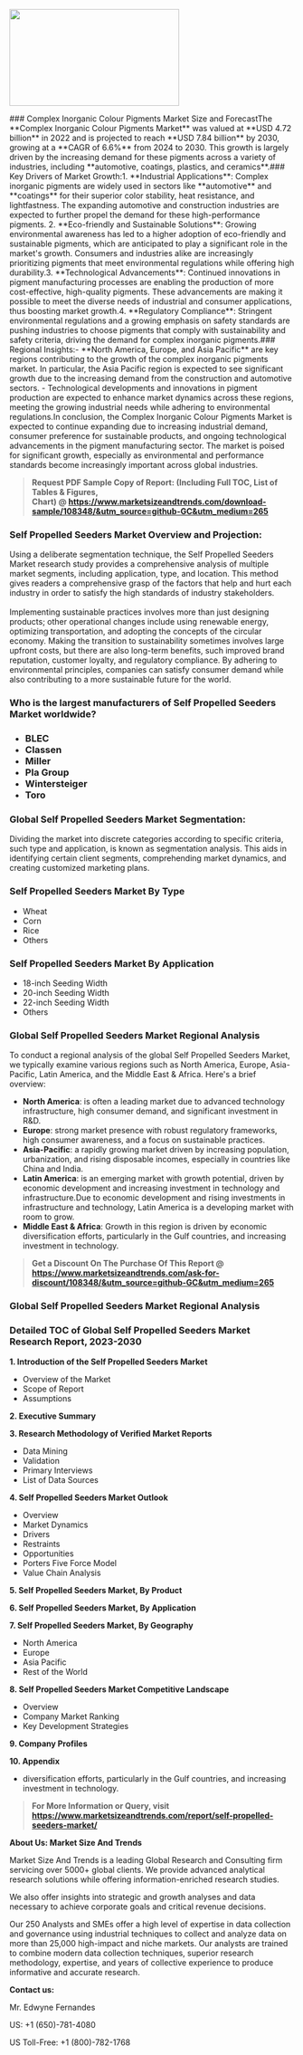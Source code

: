<p><img class="alignnone size-medium wp-image-20088" src="https://ffe5etoiles.com/wp-content/uploads/2024/12/MST1-300x171.png" alt="" width="300" height="171" /></p>### Complex Inorganic Colour Pigments Market Size and ForecastThe **Complex Inorganic Colour Pigments Market** was valued at **USD 4.72 billion** in 2022 and is projected to reach **USD 7.84 billion** by 2030, growing at a **CAGR of 6.6%** from 2024 to 2030. This growth is largely driven by the increasing demand for these pigments across a variety of industries, including **automotive, coatings, plastics, and ceramics**.### Key Drivers of Market Growth:1. **Industrial Applications**: Complex inorganic pigments are widely used in sectors like **automotive** and **coatings** for their superior color stability, heat resistance, and lightfastness. The expanding automotive and construction industries are expected to further propel the demand for these high-performance pigments. 2. **Eco-friendly and Sustainable Solutions**: Growing environmental awareness has led to a higher adoption of eco-friendly and sustainable pigments, which are anticipated to play a significant role in the market's growth. Consumers and industries alike are increasingly prioritizing pigments that meet environmental regulations while offering high durability.3. **Technological Advancements**: Continued innovations in pigment manufacturing processes are enabling the production of more cost-effective, high-quality pigments. These advancements are making it possible to meet the diverse needs of industrial and consumer applications, thus boosting market growth.4. **Regulatory Compliance**: Stringent environmental regulations and a growing emphasis on safety standards are pushing industries to choose pigments that comply with sustainability and safety criteria, driving the demand for complex inorganic pigments.### Regional Insights:- **North America, Europe, and Asia Pacific** are key regions contributing to the growth of the complex inorganic pigments market. In particular, the Asia Pacific region is expected to see significant growth due to the increasing demand from the construction and automotive sectors. - Technological developments and innovations in pigment production are expected to enhance market dynamics across these regions, meeting the growing industrial needs while adhering to environmental regulations.In conclusion, the Complex Inorganic Colour Pigments Market is expected to continue expanding due to increasing industrial demand, consumer preference for sustainable products, and ongoing technological advancements in the pigment manufacturing sector. The market is poised for significant growth, especially as environmental and performance standards become increasingly important across global industries.</p><blockquote id="" class=""><strong>Request PDF Sample Copy of Report: (Including Full TOC, List of Tables &amp; Figures, Chart)&nbsp;@&nbsp;<strong><a href="https://www.marketsizeandtrends.com/download-sample/108348/&utm_source=github-GC&utm_medium=265" target="_blank">https://www.marketsizeandtrends.com/download-sample/108348/&utm_source=github-GC&utm_medium=265</a></strong></strong></blockquote><h3 id="" class="">Self Propelled Seeders Market&nbsp;Overview and Projection:</h3><p id="" class="">Using a deliberate segmentation technique, the Self Propelled Seeders Market research study provides a comprehensive analysis of multiple market segments, including application, type, and location. This method gives readers a comprehensive grasp of the factors that help and hurt each industry in order to satisfy the high standards of industry stakeholders. <br /> <br />Implementing sustainable practices involves more than just designing products; other operational changes include using renewable energy, optimizing transportation, and adopting the concepts of the circular economy. Making the transition to sustainability sometimes involves large upfront costs, but there are also long-term benefits, such improved brand reputation, customer loyalty, and regulatory compliance. By adhering to environmental principles, companies can satisfy consumer demand while also contributing to a more sustainable future for the world.</p><h3 id="" class="">Who is the largest manufacturers of&nbsp;Self Propelled Seeders Market worldwide?</h3><h3 class=""><p><ul><li>BLEC </li><li> Classen </li><li> Miller </li><li> Pla Group </li><li> Wintersteiger </li><li> Toro</li></ul></p></h3><h3 id="" class="">Global&nbsp;Self Propelled Seeders Market Segmentation:</h3><p id="" class="">Dividing the market into discrete categories according to specific criteria, such type and application, is known as segmentation analysis. This aids in identifying certain client segments, comprehending market dynamics, and creating customized marketing plans.</p><h3 id="" class="">Self Propelled Seeders Market&nbsp;By Type</h3><p><p><ul><li>Wheat</li><li> Corn</li><li> Rice</li><li> Others</p></li></ul></p></p><h3 id="" class="">Self Propelled Seeders Market&nbsp;By Application</h3><p class=""><p><ul><li>18-inch Seeding Width</li><li> 20-inch Seeding Width</li><li> 22-inch Seeding Width</li><li> Others</li></ul></p></p><h3 id="" class="">Global Self Propelled Seeders Market Regional Analysis</h3><p id="" class="">To conduct a regional analysis of the global Self Propelled Seeders Market, we typically examine various regions such as North America, Europe, Asia-Pacific, Latin America, and the Middle East &amp; Africa. Here's a brief overview:</p><ul><li><strong>North America</strong>: is often a leading market due to advanced technology infrastructure, high consumer demand, and significant investment in R&amp;D.</li><li><strong>Europe</strong>: strong market presence with robust regulatory frameworks, high consumer awareness, and a focus on sustainable practices.</li><li><strong>Asia-Pacific</strong>: a rapidly growing market driven by increasing population, urbanization, and rising disposable incomes, especially in countries like China and India.</li><li><strong>Latin America</strong>: is an emerging market with growth potential, driven by economic development and increasing investment in technology and infrastructure.Due to economic development and rising investments in infrastructure and technology, Latin America is a developing market with room to grow.</li><li><strong>Middle East &amp; Africa</strong>: Growth in this region is driven by economic diversification efforts, particularly in the Gulf countries, and increasing investment in technology.</li></ul><blockquote id="" class=""><strong>Get a Discount On The Purchase Of This Report @ <strong><a href="https://www.marketsizeandtrends.com/ask-for-discount/108348/&utm_source=github-GC&utm_medium=265" target="_blank">https://www.marketsizeandtrends.com/ask-for-discount/108348/&utm_source=github-GC&utm_medium=265</a></strong></strong></blockquote><h3 id="" class="">Global Self Propelled Seeders Market Regional Analysis</h3><h3 id="" class="">Detailed TOC of Global Self Propelled Seeders Market Research Report, 2023-2030</h3><p id="" class=""><strong>1. Introduction of the Self Propelled Seeders Market</strong></p><ul><li>Overview of the Market</li><li>Scope of Report</li><li>Assumptions</li></ul><p id="" class=""><strong>2. Executive Summary</strong></p><p id="" class=""><strong>3. Research Methodology of Verified Market Reports</strong></p><ul><li>Data Mining</li><li>Validation</li><li>Primary Interviews</li><li>List of Data Sources</li></ul><p id="" class=""><strong>4. Self Propelled Seeders Market Outlook</strong></p><ul><li>Overview</li><li>Market Dynamics</li><li>Drivers</li><li>Restraints</li><li>Opportunities</li><li>Porters Five Force Model</li><li>Value Chain Analysis</li></ul><p id="" class=""><strong>5. Self Propelled Seeders Market, By Product</strong></p><p id="" class=""><strong>6. Self Propelled Seeders Market, By Application</strong></p><p id="" class=""><strong>7. Self Propelled Seeders Market, By Geography</strong></p><ul><li>North America</li><li>Europe</li><li>Asia Pacific</li><li>Rest of the World</li></ul><p id="" class=""><strong>8. Self Propelled Seeders Market Competitive Landscape</strong></p><ul><li>Overview</li><li>Company Market Ranking</li><li>Key Development Strategies</li></ul><p id="" class=""><strong>9. Company Profiles</strong></p><p id="" class=""><strong>10. Appendix</strong></p><ul><li>diversification efforts, particularly in the Gulf countries, and increasing investment in technology.</li></ul><blockquote id="" class=""><strong>For More Information or Query, visit <strong><strong><a href="https://www.marketsizeandtrends.com/report/self-propelled-seeders-market/" target="_blank">https://www.marketsizeandtrends.com/report/self-propelled-seeders-market/</a></strong></strong></strong></blockquote><p id="" class=""><strong>About Us: Market Size And Trends</strong></p><p id="" class="">Market Size And Trends is a leading Global Research and Consulting firm servicing over 5000+ global clients. We provide advanced analytical research solutions while offering information-enriched research studies.</p><p id="" class="">We also offer insights into strategic and growth analyses and data necessary to achieve corporate goals and critical revenue decisions.</p><p id="" class="">Our 250 Analysts and SMEs offer a high level of expertise in data collection and governance using industrial techniques to collect and analyze data on more than 25,000 high-impact and niche markets. Our analysts are trained to combine modern data collection techniques, superior research methodology, expertise, and years of collective experience to produce informative and accurate research.</p><p id="" class=""><strong>Contact us:</strong></p><p id="" class="">Mr. Edwyne Fernandes</p><p id="" class="">US: +1 (650)-781-4080</p><p id="" class="">US Toll-Free: +1 (800)-782-1768</p>
